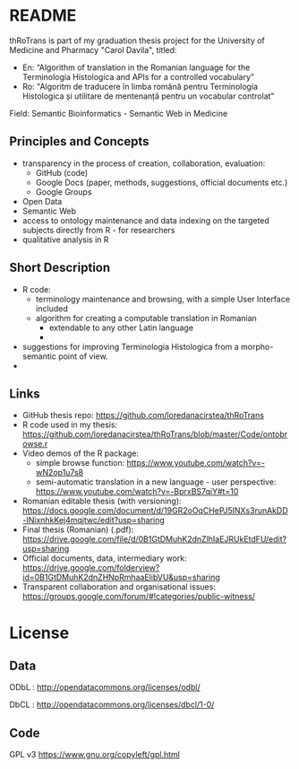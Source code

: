 README
=========


thRoTrans is part of my graduation thesis project for the University of Medicine and Pharmacy "Carol Davila", titled: 
 - En: “Algorithm of translation in the Romanian language for the Terminologia Histologica and APIs for a controlled vocabulary”
 - Ro: "Algoritm de traducere în limba română pentru Terminologia Histologica și utilitare de mentenanță pentru un vocabular controlat"

Field: Semantic Bioinformatics - Semantic Web in Medicine

Principles and Concepts
-----------------------

 - transparency in the process of creation, collaboration, evaluation:
    - GitHub (code)
    - Google Docs (paper, methods, suggestions, official documents etc.)
    - Google Groups
 - Open Data
 - Semantic Web
 - access to ontology maintenance and data indexing on the targeted subjects directly from R - for researchers 
 - qualitative analysis in R

Short Description
------------------
 - R code:
    - terminology maintenance and browsing, with a simple User Interface included
    - algorithm for creating a computable translation in Romanian
        - extendable to any other Latin language
        - 
 - suggestions for improving Terminologia Histologica from a morpho-semantic point of view.
 - 

Links
-------

 - GitHub thesis repo: https://github.com/loredanacirstea/thRoTrans
 - R code used in my thesis: https://github.com/loredanacirstea/thRoTrans/blob/master/Code/ontobrowse.r
 - Video demos of the R package:
    - simple browse function: https://www.youtube.com/watch?v=-wN2op1u7s8
    - semi-automatic translation in a new language - user perspective: https://www.youtube.com/watch?v=-BprxBS7qiY#t=10
 - Romanian editable thesis (with versioning): https://docs.google.com/document/d/19GR2oOqCHePJ5lNXs3runAkDD-INixnhkKej4mqjtwc/edit?usp=sharing 
 - Final thesis (Romanian) (.pdf): https://drive.google.com/file/d/0B1GtDMuhK2dnZlhIaEJRUkEtdFU/edit?usp=sharing 
 - Official documents, data, intermediary work: https://drive.google.com/folderview?id=0B1GtDMuhK2dnZHNpRmhaaElibVU&usp=sharing
 - Transparent collaboration and organisational issues: https://groups.google.com/forum/#!categories/public-witness/




License
=========


Data
----

ODbL : http://opendatacommons.org/licenses/odbl/

DbCL : http://opendatacommons.org/licenses/dbcl/1-0/


Code
----

GPL v3 https://www.gnu.org/copyleft/gpl.html
